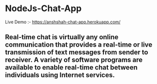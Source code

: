 # NodeJs-Chat-App
Live Demo :- https://anshshah-chat-app.herokuapp.com/

## Real-time chat is virtually any online communication that provides a real-time or live transmission of text messages from sender to receiver. A variety of software programs are available to enable real-time chat between individuals using Internet services.
